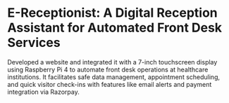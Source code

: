# E-Receptionist: A Digital Reception Assistant for Automated Front Desk Services
Developed a website and integrated it with a 7-inch touchscreen display using Raspberry Pi 4 to automate front desk operations at healthcare institutions. It facilitates safe data management, appointment scheduling, and quick visitor check-ins with features like email alerts and payment integration via Razorpay.
